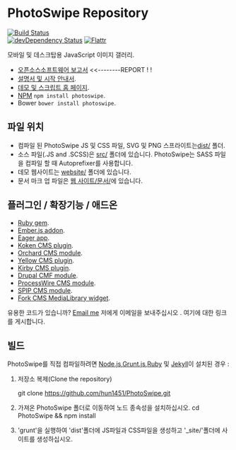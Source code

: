 # PhotoSwipe Repository  
 
[![Build Status](https://travis-ci.org/dimsemenov/PhotoSwipe.svg)](https://travis-ci.org/dimsemenov/PhotoSwipe)  
[![devDependency Status](https://david-dm.org/dimsemenov/PhotoSwipe/dev-status.svg)](https://david-dm.org/dimsemenov/PhotoSwipe#info=devDependencies) 
[![Flattr](http://api.flattr.com/button/flattr-badge-large.png)](http://flattr.com/thing/3698358/dimsemenovPhotoSwipe-on-GitHub) 

모바일 및 데스크탑용 JavaScript 이미지 갤러리. 
 
- [오픈소스소프트웨어 보고서](http://github.com/hun1451/PhotoSwipe/tree/master/REPORT.md) <<--------REPORT ! ! 
- [설명서 및 시작 안내서](https://github.com/hun1451/PhotoSwipe/tree/master/website_kr/documentation/getting-started.md). 
- [데모 및 스크립트 홈 페이지](http://photoswipe.com/). 
- [NPM](https://www.npmjs.com/package/photoswipe) `npm install photoswipe`. 
- Bower `bower install photoswipe`. 
 
## 파일 위치  

- 컴파일 된 PhotoSwipe JS 및 CSS 파일, SVG 및 PNG 스프라이트는[dist/](https://github.com/hun1451/PhotoSwipe/tree/master/dist) 폴더. 
- 소스 파일(.JS and .SCSS)은 [src/](https://github.com/hun1451/PhotoSwipe/tree/master/src) 폴더에 있습니다. PhotoSwipe는 SASS 파일을 컴파일 할 때 Autoprefixer를 사용합니다. 
- 데모 웹사이트는 [website/](https://github.com/hun1451/PhotoSwipe/tree/master/website_kr) 폴더에 있습니다. 
- 문서 마크 업 파일은 [웹 사이트/문서/](https://github.com/hun1451/PhotoSwipe/tree/master/website_kr/documentation)에 있습니다. 

## 플러그인 / 확장기능 / 애드온 

- [Ruby gem](https://rubygems.org/gems/photoswipe-rails). 
- [Ember.js addon](https://github.com/poetic/ember-cli-photoswipe). 
- [Eager app](https://eager.io/app/DvuKIoU8iTOt). 
- [Koken CMS plugin](https://github.com/DanielMuller/koken-plugin-photoswipe). 
- [Orchard CMS module](https://gallery.orchardproject.net/List/Modules/Orchard.Module.Cascade.PhotoSwipe). 
- [Yellow CMS plugin](https://github.com/datenstrom/yellow-plugins/tree/master/gallery). 
- [Kirby CMS plugin](https://github.com/SiteMarina/guggenheim). 
- [Drupal CMF module](https://www.drupal.org/project/photoswipe). 
- [ProcessWire CMS module](https://github.com/blynx/MarkupProcesswirePhotoswipe). 
- [SPIP CMS module](https://plugins.spip.net/photoswipe.html). 
- [Fork CMS MediaLibrary widget](https://github.com/forkcms/forkcms). 
 
유용한 코드가 있습니까? <a href='mailto:diiiimaaaa@gmail.com?subject="PhotoSwipe Plugin"'>Email me</a> 저에게 이메일을 보내주십시오 </a>. 여기에 대한 링크를 게시합니다. 

## 빌드 

PhotoSwipe를 직접 컴파일하려면 [Node.js](http://nodejs.org/),[Grunt.js](https://github.com/cowboy/grunt),[Ruby](http://www.ruby-lang.org/) 및 [Jekyll](https://github.com/mojombo/jekyll/)이 설치된 경우 : 

1) 저장소 복제(Clone the repository) 

	git clone 
	https://github.com/hun1451/PhotoSwipe.git 

2) 가져온 PhotoSwipe 폴더로 이동하여 노드 종속성을 설치하십시오. 
	cd PhotoSwipe && npm install 

3) 'grunt'을 실행하여 'dist'폴더에 JS파일과 CSS파일을 생성하고 '_site/'폴더에 사이트를 생성하십시오. 
